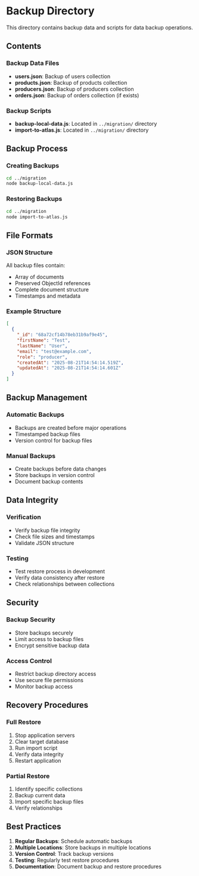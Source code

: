 # Backup Directory

This directory contains backup data and scripts for data backup operations.

## Contents

### Backup Data Files
- **users.json**: Backup of users collection
- **products.json**: Backup of products collection  
- **producers.json**: Backup of producers collection
- **orders.json**: Backup of orders collection (if exists)

### Backup Scripts
- **backup-local-data.js**: Located in `../migration/` directory
- **import-to-atlas.js**: Located in `../migration/` directory

## Backup Process

### Creating Backups
```bash
cd ../migration
node backup-local-data.js
```

### Restoring Backups
```bash
cd ../migration
node import-to-atlas.js
```

## File Formats

### JSON Structure
All backup files contain:
- Array of documents
- Preserved ObjectId references
- Complete document structure
- Timestamps and metadata

### Example Structure
```json
[
  {
    "_id": "68a72cf14b78eb31b9af9e45",
    "firstName": "Test",
    "lastName": "User",
    "email": "test@example.com",
    "role": "producer",
    "createdAt": "2025-08-21T14:54:14.519Z",
    "updatedAt": "2025-08-21T14:54:14.601Z"
  }
]
```

## Backup Management

### Automatic Backups
- Backups are created before major operations
- Timestamped backup files
- Version control for backup files

### Manual Backups
- Create backups before data changes
- Store backups in version control
- Document backup contents

## Data Integrity

### Verification
- Verify backup file integrity
- Check file sizes and timestamps
- Validate JSON structure

### Testing
- Test restore process in development
- Verify data consistency after restore
- Check relationships between collections

## Security

### Backup Security
- Store backups securely
- Limit access to backup files
- Encrypt sensitive backup data

### Access Control
- Restrict backup directory access
- Use secure file permissions
- Monitor backup access

## Recovery Procedures

### Full Restore
1. Stop application servers
2. Clear target database
3. Run import script
4. Verify data integrity
5. Restart application

### Partial Restore
1. Identify specific collections
2. Backup current data
3. Import specific backup files
4. Verify relationships

## Best Practices

1. **Regular Backups**: Schedule automatic backups
2. **Multiple Locations**: Store backups in multiple locations
3. **Version Control**: Track backup versions
4. **Testing**: Regularly test restore procedures
5. **Documentation**: Document backup and restore procedures
